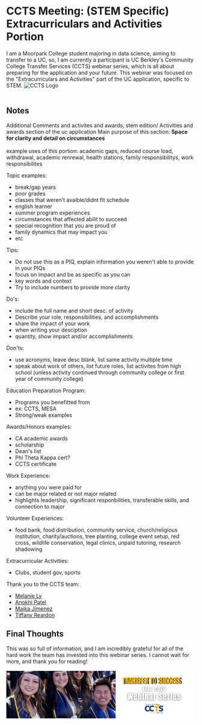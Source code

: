 # CCTS Meeting: (STEM Specific) Extracurriculars and Activities Portion
I am a Moorpark College student majoring in data science, aiming to transfer to a UC, so, I am currently a participant is UC Berkley's Community College Transfer Services (CCTS) webinar series, which is all about preparing for the application and your future. This webinar was focused on the "Extracurriculars and Activities" part of the UC application, specific to STEM. 
<img src="https://cep.berkeley.edu/sites/default/files/styles/openberkeley_image_full/public/general/logo_ccts2020.png?itok=tgA-tZN-&timestamp=1631654577" width="600" alt="CCTS Logo"/>  <br><br>


## Notes
Additional Comments and activites and awards, stem edition/
Activities and awards section of the uc application
Main purpose of this section: **Space for clarity and detail on circumstances** <br><br>
example uses of this portion: academic gaps, reduced course load, withdrawal, academic renrewal, health stations, family responsibilitys, work responsibilites

Topic examples:
- break/gap years
- poor grades
- classes that weren't avaible/didnt fit schedule
- english learner
- summer program experiences
- circumstances that affected abilit to succeed
- special recognition that you are proud of
- family dynamics that may impact you
- etc

Tips:
- Do not use this as a PIQ, explain information you weren't able to provide in your PIQs
- focus on impact and be as specific as you can
- key words and context
- Try to include numbers to provide more clarity

Do's:
- include the full name and short desc. of activity
- Describe your role, responsibilities, and accomplishments
- share the impact of your work
- when writing your desciption
- quantity, show impact and/or accomplishments

Don'ts:
- use acronyms, leave desc blank, list same activity multiple time
- speak about work of others, list future roles, list activites from high school (unless activity continued through community college or first year of community college)

Education Preparation Program:
- Programs you benefitted from
- ex: CCTS, MESA
- Strong/weak examples

Awards/Honors examples:
- CA academic awards
- scholarship
- Dean's list
- Phi Theta Kappa cert?
- CCTS certificate

Work Experience:
- anything you were paid for
- can be major related or not major related
- highlights leadership, significant responbilities, transferable skills, and connection to major

Volunteer Experiences:
- food bank, food distribution, community service, church/religious institution, charity/auctions, tree planting, college event setup, red cross, wildlife conservation, legal clinics, unpaid tutoring, research shadowing

Extracurricular Activities:
- Clubs, student gov, sports

Thank you to the CCTS team:
- [Melanie Ly](https://www.linkedin.com/in/melanie-l-7a1337178/)
- [Anokhi Patel](https://www.linkedin.com/in/anokhi-pats/)
- [Maika Jimenez](https://www.linkedin.com/in/maika-jimenez-909465186/)
- [Tiffany Reardon](https://www.linkedin.com/in/tiffany-reardon/)


## Final Thoughts
This was so full of information, and I am incredibly grateful for all of the hard work the team has invested into this webinar series. I cannot wait for more, and thank you for reading! <br><br>
![banner from form](https://github.com/CaptainSapphire/PH-s-Blog/blob/main/assets/September%202025/Screenshot%202025-09-09%20170302.png?raw=true)
